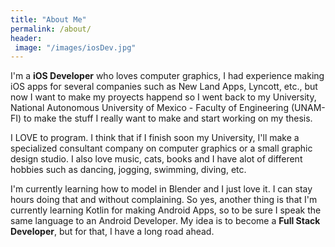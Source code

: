 ```yaml
---
title: "About Me"
permalink: /about/
header: 
 image: "/images/iosDev.jpg"
---
```


I'm a **iOS Developer** who loves computer graphics, I had experience making iOS apps for several companies
such as New Land Apps, Lyncott, etc., but now I want to make my proyects happend so I went back to my University, 
National Autonomous University of Mexico - Faculty of Engineering (UNAM-FI) to make the stuff I really want to make 
and start working on my thesis.

I LOVE to program. I think that if I finish soon my University, I'll make a specialized consultant company on 
computer graphics or a small graphic design studio. I also love music, cats, books and I have alot of different 
hobbies such as dancing, jogging, swimming, diving, etc.

I'm currently learning how to model in Blender and I just love it. I can stay hours doing that and without complaining.
So yes, another thing is that I'm currently learning Kotlin for making Android Apps, so to be sure I speak the same 
language to an Android Developer. My idea is to become a **Full Stack Developer**, but for that, I have a long road ahead.
